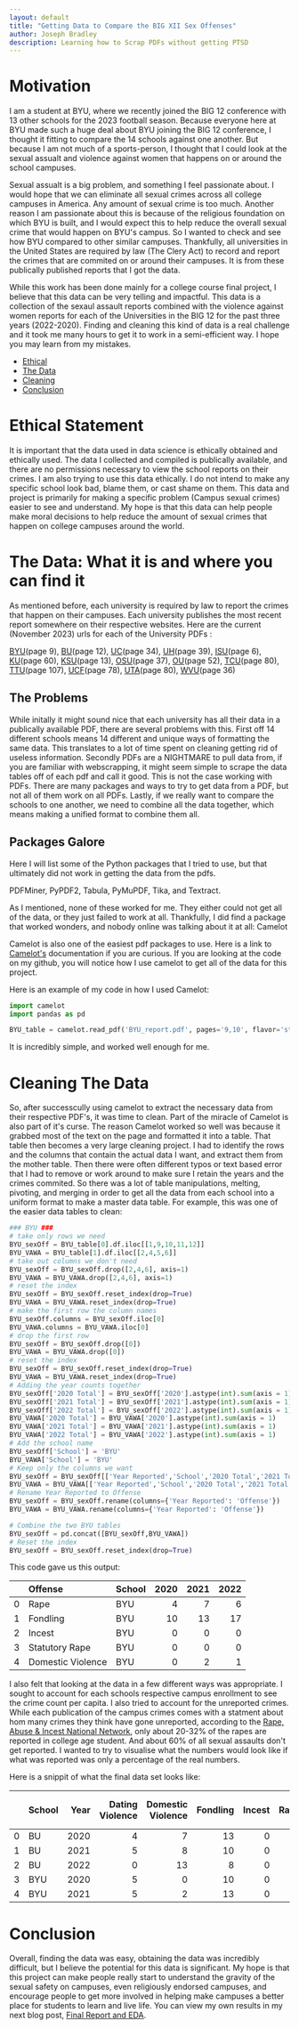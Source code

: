 ```yaml
---
layout: default
title: "Getting Data to Compare the BIG XII Sex Offenses"
author: Joseph Bradley
description: Learning how to Scrap PDFs without getting PTSD
---
```

# Motivation
I am a student at BYU, where we recently joined the BIG 12 conference with 13 other schools for the 2023 football season. 
Because everyone here at BYU made such a huge deal about BYU joining the BIG 12 conference, I thought it fitting to compare the 14 schools against one another. 
But because I am not much of a sports-person, I thought that I could look at the sexual assualt and violence against women that happens on or around the school campuses. 

Sexual assualt is a big problem, and something I feel passionate about. I would hope that we can eliminate all sexual crimes across all college campuses in America. Any amount of sexual crime is too much. Another reason I am passionate about this is because of the religious foundation on which BYU is built, and I would expect this to help reduce the overall sexual crime that would happen on BYU's campus. So I wanted to check and see how BYU compared to other similar campuses. 
Thankfully, all universities in the United States are required by law (The Clery Act) to record and report the crimes that are commited on or around their campuses. 
It is from these publically published reports that I got the data. 

While this work has been done mainly for a college course final project, I believe that this data can be very telling and impactful. 
This data is a collection of the sexaul assault reports combined with the violence against women reports for each of the Universities in the BIG 12 for the past three years (2022-2020).
Finding and cleaning this kind of data is a real challenge and it took me many hours to get it to work in a semi-efficient way. I hope you may learn from my mistakes. 
- [Ethical](#Ethical)
- [The Data](#Data)
- [Cleaning](#Cleaning)
- [Conclusion](#Conclusion)

# Ethical Statement
<a name="Ethical"></a>
It is important that the data used in data science is ethically obtained and ethically used. The data I collected and compiled is publically available, and there are no permissions necessary to view the school reports on their crimes. I am also trying to use this data ethically. I do not intend to make any specific school look bad, blame them, or cast shame on them. This data and project is primarily for making a specific problem (Campus sexual crimes) easier to see and understand. My hope is that this data can help people make moral decisions to help reduce the amount of sexual crimes that happen on college campuses around the world.  


# The Data: What it is and where you can find it
<a name="Data"></a>
As mentioned before, each university is required by law to report the crimes that happen on their campuses. Each university publishes the most recent report somewhere on their respective websites. Here are the current (November 2023) urls for each of the University PDFs :

[BYU](https://police.byu.edu/2023-asr-provo)(page 9), [BU](https://www.baylor.edu/risk/doc.php/399779.pdf)(page 12), [UC](https://www.uc.edu/content/dam/refresh/publicsafety-62/docs/ucpd/2023-annual-security-report.pdf)(page 34), [UH](http://m2s-conf.uh.edu/police/records-reports/annualreport/2023-uh-annual-security-and-fire-safety-report.pdf)(page 39), [ISU](https://www.police.iastate.edu/wp-content/uploads/2023/09/2022-Report-Final.pdf)(page 6), [KU](https://civilrights.ku.edu/sites/civilrights/files/documents/Reports/University%20of%20Kansas%20Annual%20Security%20and%20Fire%20Safety%20Report-2023-KLETC.pdf)(page 60), [KSU](https://www.k-state.edu/report/clery/reports/KSUCleryReport2023.pdf)(page 13), [OSU](https://safety.okstate.edu/police/documents/annual-security-reports/2023-annual-safety-report.pdf)(page 37), [OU](https://ou.edu/content/dam/OUPD/documents/safety.pdf)(page 52), [TCU](https://police.tcu.edu/wp-content/uploads/2023/09/TCU-Annual-Security-Report-Fire-Safety-Report_2023.v1.pdf)(page 80), [TTU](https://www.depts.ttu.edu/clery/reports/2023LubbockASRfinal.pdf)(page 107), [UCF](https://police.ucf.edu/sites/default/files/2023%20Annual%20Security%20%26%20Fire%20Safety%20Report.pdf)(page 78), [UTA](https://compliance.utexas.edu/sites/default/files/documents/2023-annual-security-fire-safety-report_0.pdf)(page 80), [WVU](https://police.wvu.edu/files/d/a1a0a6fe-444e-4353-8e92-7dcbeb00cd27/2023-annual-security-and-fire-safety-report-with-appendix.pdf)(page 36)

## The Problems
While initally it might sound nice that each university has all their data in a publically available PDF, there are several problems with this. 
First off 14 different schools means 14 different and unique ways of formatting the same data. This translates to a lot of time spent on cleaning getting rid of useless information.
Secondly PDFs are a NIGHTMARE to pull data from, if you are familiar with webscrapping, it might seem simple to scrape the data tables off of each pdf and call it good. This is not the case working with PDFs. There are many packages and ways to try to get data from a PDF, but not all of them work on all PDFs. 
Lastly, if we really want to compare the schools to one another, we need to combine all the data together, which means making a unified format to combine them all. 

## Packages Galore
<a name="Packages"></a>
Here I will list some of the Python packages that I tried to use, but that ultimately did not work in getting the data from the pdfs. 

PDFMiner, PyPDF2, Tabula, PyMuPDF, Tika, and Textract.

As I mentioned, none of these worked for me. They either could not get all of the data, or they just failed to work at all. Thankfully, I did find a package that worked wonders, and nobody online was talking about it at all: Camelot

Camelot is also one of the easiest pdf packages to use. Here is a link to [Camelot's](https://camelot-py.readthedocs.io/en/master/) documentation if you are curious. If you are looking at the code on my github, you will notice how I use camelot to get all of the data for this project. 

Here is an example of my code in how I used Camelot:
```python
import camelot
import pandas as pd

BYU_table = camelot.read_pdf('BYU_report.pdf', pages='9,10', flavor='stream')
```
It is incredibly simple, and worked well enough for me. 

# Cleaning The Data
<a name="Cleaning"></a>
So, after successcully using camelot to extract the necessary data from their respective PDF's, it was time to clean. Part of the miracle of Camelot is also part of it's curse. The reason Camelot worked so well was because it grabbed most of the text on the page and formatted it into a table. That table then becomes a very large cleaning project. I had to identify the rows and the columns that contain the actual data I want, and extract them from the mother table. Then there were often different typos or text based error that I had to remove or work around to make sure I retain the years and the crimes commited. So there was a lot of table manipulations, melting, pivoting, and merging in order to get all the data from each school into a uniform format to make a master data table. For example, this was one of the easier data tables to clean: 

```python
### BYU ###
# take only rows we need
BYU_sexOff = BYU_table[0].df.iloc[[1,9,10,11,12]]
BYU_VAWA = BYU_table[1].df.iloc[[2,4,5,6]]
# take out columns we don't need
BYU_sexOff = BYU_sexOff.drop([2,4,6], axis=1)
BYU_VAWA = BYU_VAWA.drop([2,4,6], axis=1)
# reset the index
BYU_sexOff = BYU_sexOff.reset_index(drop=True)
BYU_VAWA = BYU_VAWA.reset_index(drop=True)
# make the first row the column names
BYU_sexOff.columns = BYU_sexOff.iloc[0]
BYU_VAWA.columns = BYU_VAWA.iloc[0]
# drop the first row
BYU_sexOff = BYU_sexOff.drop([0])
BYU_VAWA = BYU_VAWA.drop([0])
# reset the index
BYU_sexOff = BYU_sexOff.reset_index(drop=True)
BYU_VAWA = BYU_VAWA.reset_index(drop=True)
# Adding the year counts together
BYU_sexOff['2020 Total'] = BYU_sexOff['2020'].astype(int).sum(axis = 1)
BYU_sexOff['2021 Total'] = BYU_sexOff['2021'].astype(int).sum(axis = 1)
BYU_sexOff['2022 Total'] = BYU_sexOff['2022'].astype(int).sum(axis = 1)
BYU_VAWA['2020 Total'] = BYU_VAWA['2020'].astype(int).sum(axis = 1)
BYU_VAWA['2021 Total'] = BYU_VAWA['2021'].astype(int).sum(axis = 1)
BYU_VAWA['2022 Total'] = BYU_VAWA['2022'].astype(int).sum(axis = 1)
# Add the school name
BYU_sexOff['School'] = 'BYU'
BYU_VAWA['School'] = 'BYU'
# Keep only the columns we want
BYU_sexOff = BYU_sexOff[['Year Reported','School','2020 Total','2021 Total','2022 Total']]
BYU_VAWA = BYU_VAWA[['Year Reported','School','2020 Total','2021 Total','2022 Total']]
# Rename Year Reported to Offense
BYU_sexOff = BYU_sexOff.rename(columns={'Year Reported': 'Offense'})
BYU_VAWA = BYU_VAWA.rename(columns={'Year Reported': 'Offense'})

# Combine the two BYU tables
BYU_sexOff = pd.concat([BYU_sexOff,BYU_VAWA])
# Reset the index
BYU_sexOff = BYU_sexOff.reset_index(drop=True)
```
This code gave us this output:


|    | Offense           | School   |   2020 |   2021 |   2022 |
|---:|:------------------|:---------|-------:|-------:|-------:|
|  0 | Rape              | BYU      |      4 |      7 |      6 |
|  1 | Fondling          | BYU      |     10 |     13 |     17 |
|  2 | Incest            | BYU      |      0 |      0 |      0 |
|  3 | Statutory Rape    | BYU      |      0 |      0 |      0 |
|  4 | Domestic Violence | BYU      |      0 |      2 |      1 |


I also felt that looking at the data in a few different ways was appropriate. I sought to account for each schools respective campus enrollment to see the crime count per capita. I also tried to account for the unreported crimes. While each publication of the campus crimes comes with a statment about hom many crimes they think have gone unreported, according to the [Rape, Abuse & Incest National Network](https://www.rainn.org/statistics/criminal-justice-system), only about 20-32% of the rapes are reported in college age student. And about 60% of all sexual assaults don't get reported. I wanted to try to visualise what the numbers would look like if what was reported was only a percentage of the real numbers.

Here is a snippit of what the final data set looks like:


|    | School   |   Year |   Dating Violence |   Domestic Violence |   Fondling |   Incest |   Rape |   Stalking |   Statutory Rape | Religious   |   Potential Rape Total |   Potential Fondling Total |   Enrollment |   Rape Per 10k |   Fondling Per 10k |   Stalking Per 10k |   Dating Violence Per 10k |   Domestic Violence Per 10k |   Potential Rape Per 10k |   Potential Fondling Per 10k |
|---:|:---------|-------:|------------------:|--------------------:|-----------:|---------:|-------:|-----------:|-----------------:|:------------|-----------------------:|---------------------------:|-------------:|---------------:|-------------------:|-------------------:|--------------------------:|----------------------------:|-------------------------:|-----------------------------:|
|  0 | BU       |   2020 |                 4 |                   7 |         13 |        0 |     13 |         17 |                0 | True        |                     65 |                         33 |        19297 |        6.7368  |            6.7368  |            8.80966 |                   2.07286 |                    3.62751  |                  33.684  |                     17.1011  |
|  1 | BU       |   2021 |                 5 |                   8 |         10 |        0 |     20 |         23 |                0 | True        |                    100 |                         25 |        20626 |        9.6965  |            4.84825 |           11.151   |                   2.42412 |                    3.8786   |                  48.4825 |                     12.1206  |
|  2 | BU       |   2022 |                 0 |                  13 |          8 |        0 |     22 |         40 |                0 | True        |                    110 |                         20 |        20709 |       10.6234  |            3.86305 |           19.3153  |                   0       |                    6.27746  |                  53.117  |                      9.65764 |
|  3 | BYU      |   2020 |                 5 |                   0 |         10 |        0 |      4 |         14 |                0 | True        |                     20 |                         25 |        36324 |        1.1012  |            2.753   |            3.8542  |                   1.3765  |                    0        |                   5.506  |                      6.8825  |
|  4 | BYU      |   2021 |                 5 |                   2 |         13 |        0 |      7 |          6 |                0 | True        |                     35 |                         33 |        34737 |        2.01514 |            3.74241 |            1.72726 |                   1.43939 |                    0.575755 |                  10.0757 |                      9.49996 |



# Conclusion
<a name="Conclusion"></a>
Overall, finding the data was easy, obtaining the data was incredibly difficult, but I believe the potential for this data is significant. My hope is that this project can make people really start to understand the gravity of the sexual safety on campuses, even religiously endorsed campuses, and encourage people to get more involved in helping make campuses a better place for students to learn and live life. You can view my own results in my next blog post, [Final Report and EDA](https://hermite2010.github.io/2023/12/01/Final_Report.html).
